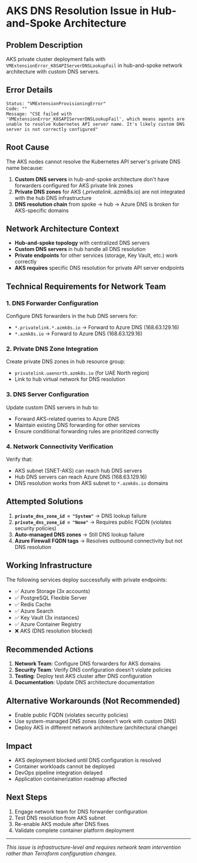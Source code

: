 # AKS DNS Resolution Issue in Hub-and-Spoke Architecture

## Problem Description
AKS private cluster deployment fails with `VMExtensionError_K8SAPIServerDNSLookupFail` in hub-and-spoke network architecture with custom DNS servers.

## Error Details
```
Status: "VMExtensionProvisioningError"
Code: ""
Message: "CSE failed with 'VMExtensionError_K8SAPIServerDNSLookupFail', which means agents are unable to resolve Kubernetes API server name. It's likely custom DNS server is not correctly configured"
```

## Root Cause
The AKS nodes cannot resolve the Kubernetes API server's private DNS name because:
1. **Custom DNS servers** in hub-and-spoke architecture don't have forwarders configured for AKS private link zones
2. **Private DNS zones** for AKS (*.privatelink.*.azmk8s.io) are not integrated with the hub DNS infrastructure
3. **DNS resolution chain** from spoke → hub → Azure DNS is broken for AKS-specific domains

## Network Architecture Context
- **Hub-and-spoke topology** with centralized DNS servers
- **Custom DNS servers** in hub handle all DNS resolution
- **Private endpoints** for other services (storage, Key Vault, etc.) work correctly
- **AKS requires** specific DNS resolution for private API server endpoints

## Technical Requirements for Network Team

### 1. DNS Forwarder Configuration
Configure DNS forwarders in the hub DNS servers for:
- `*.privatelink.*.azmk8s.io` → Forward to Azure DNS (168.63.129.16)
- `*.azmk8s.io` → Forward to Azure DNS (168.63.129.16)

### 2. Private DNS Zone Integration
Create private DNS zones in hub resource group:
- `privatelink.uaenorth.azmk8s.io` (for UAE North region)
- Link to hub virtual network for DNS resolution

### 3. DNS Server Configuration
Update custom DNS servers in hub to:
- Forward AKS-related queries to Azure DNS
- Maintain existing DNS forwarding for other services
- Ensure conditional forwarding rules are prioritized correctly

### 4. Network Connectivity Verification
Verify that:
- AKS subnet (SNET-AKS) can reach hub DNS servers
- Hub DNS servers can reach Azure DNS (168.63.129.16)
- DNS resolution works from AKS subnet to `*.azmk8s.io` domains

## Attempted Solutions
1. **`private_dns_zone_id = "System"`** → DNS lookup failure
2. **`private_dns_zone_id = "None"`** → Requires public FQDN (violates security policies)
3. **Auto-managed DNS zones** → Still DNS lookup failure
4. **Azure Firewall FQDN tags** → Resolves outbound connectivity but not DNS resolution

## Working Infrastructure
The following services deploy successfully with private endpoints:
- ✅ Azure Storage (3x accounts)
- ✅ PostgreSQL Flexible Server
- ✅ Redis Cache
- ✅ Azure Search
- ✅ Key Vault (3x instances)
- ✅ Azure Container Registry
- ❌ AKS (DNS resolution blocked)

## Recommended Actions
1. **Network Team**: Configure DNS forwarders for AKS domains
2. **Security Team**: Verify DNS configuration doesn't violate policies
3. **Testing**: Deploy test AKS cluster after DNS configuration
4. **Documentation**: Update DNS architecture documentation

## Alternative Workarounds (Not Recommended)
- Enable public FQDN (violates security policies)
- Use system-managed DNS zones (doesn't work with custom DNS)
- Deploy AKS in different network architecture (architectural change)

## Impact
- AKS deployment blocked until DNS configuration is resolved
- Container workloads cannot be deployed
- DevOps pipeline integration delayed
- Application containerization roadmap affected

## Next Steps
1. Engage network team for DNS forwarder configuration
2. Test DNS resolution from AKS subnet
3. Re-enable AKS module after DNS fixes
4. Validate complete container platform deployment

---
*This issue is infrastructure-level and requires network team intervention rather than Terraform configuration changes.*